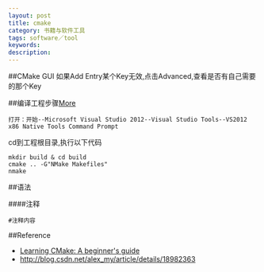 ```yaml
---
layout: post
title: cmake
category: 书籍与软件工具
tags: software／tool
keywords: 
description: 
---
```


##CMake GUI
如果Add Entry某个Key无效,点击Advanced,查看是否有自己需要的那个Key

##编译工程步骤[More](http://blog.csdn.net/alex_my/article/details/18982363)

`打开：开始--Microsoft Visual Studio 2012--Visual Studio Tools--VS2012 x86 Native Tools Command Prompt`

cd到工程根目录,执行以下代码

```
mkdir build & cd build
cmake .. -G"NMake Makefiles"
nmake
```

##语法

####注释


```
#注释内容
```

##Reference

* [Learning CMake: A beginner's guide](https://www.gitbook.com/book/tuannguyen68/learning-cmake-a-beginner-s-guide/details)
* <http://blog.csdn.net/alex_my/article/details/18982363>